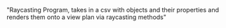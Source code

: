 "Raycasting Program, takes in a csv with objects and their properties and renders them onto a view plan via raycasting methods" 
